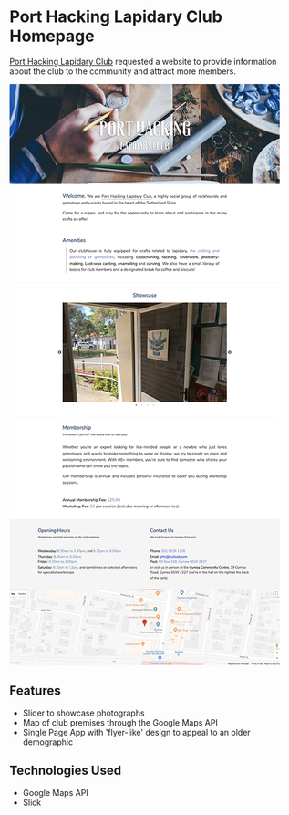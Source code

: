 # Port Hacking Lapidary Club Homepage

[Port Hacking Lapidary Club](http://amandytang.github.io/phlc) requested a website to provide information about the club to the community and attract more members.

![Port Hacking Lapidary Club Screenshot](https://github.com/amandytang/phlc/blob/master/css/images/fullpagecapture.png)
<br/>

## Features
* Slider to showcase photographs
* Map of club premises through the Google Maps API
* Single Page App with 'flyer-like' design to appeal to an older demographic

## Technologies Used

* Google Maps API
* Slick  
